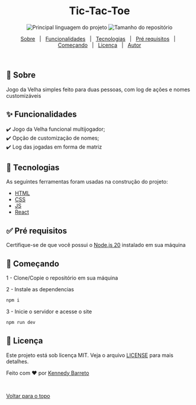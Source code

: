 <div align="center" id="top"> 
</div>

<!-- <img src="screenshot.png" alt="" /> -->

<h1 align="center"> Tic-Tac-Toe
 </h1>

<p align="center">
 <img alt="Principal linguagem do projeto" src="https://img.shields.io/github/languages/top/KennedyBarreto/tic-tac-toe?color=af0fff">

 <!-- <img alt="Quantidade de linguagens utilizadas" src="https://img.shields.io/github/languages/count/KennedyBarreto/tic_tac_toe?color=af0fff"> -->

  <img alt="Tamanho do repositório" src="https://img.shields.io/github/repo-size/KennedyBarreto/tic-tac-toe?color=af0fff">

<!--  <img alt="Licença" src="https://img.shields.io/github/license/KennedyBarreto/tic-tac-toe?color=af0fff"> -->



</p>



<p align="center">
  <a href="#dart-sobre">Sobre</a> &#xa0; | &#xa0; 
  <a href="#sparkles-funcionalidades">Funcionalidades</a> &#xa0; | &#xa0;
  <a href="#rocket-tecnologias">Tecnologias</a> &#xa0; | &#xa0;
  <a href="#white_check_mark-pré-requisitos">Pré requisitos</a> &#xa0; | &#xa0;
  <a href="#checkered_flag-começando">Começando</a> &#xa0; | &#xa0;
  <a href="#memo-licença">Licença</a> &#xa0; | &#xa0;
  <a href="https://github.com/KennedyBarreto" target="_blank">Autor</a>
</p>

<br>

## :dart: Sobre ##

Jogo da Velha simples feito para duas pessoas, com log de ações e nomes customizáveis

## :sparkles: Funcionalidades ##

:heavy_check_mark: Jogo da Velha funcional multijogador; <br>
:heavy_check_mark: Opção de customização de nomes; <br>
:heavy_check_mark: Log das jogadas em forma de matriz <br>



## :rocket: Tecnologias ##

As seguintes ferramentas foram usadas na construção do projeto:

- [HTML](https://developer.mozilla.org/pt-BR/docs/Web/HTML)
- [CSS](https://developer.mozilla.org/pt-BR/docs/Web/CSS)
- [JS](https://developer.mozilla.org/pt-BR/docs/Web/JavaScript)
- [React](https://react.dev/)


## :white_check_mark: Pré requisitos ##

Certifique-se de que você possui o <a href="https://nodejs.org/en">Node.js 20</a> instalado
em sua máquina

## :checkered_flag: Começando ##

1 - Clone/Copie o repositório em sua máquina 

2 - Instale as dependencias
```bash
npm i 
```
3 - Inicie o servidor e acesse o site
```bash
npm run dev
```

## :memo: Licença ##

Este projeto está sob licença MIT. Veja o arquivo [LICENSE](LICENSE.md) para mais detalhes.


Feito com :heart: por <a href="https://github.com/KennedyBarreto" target="_blank">Kennedy Barreto</a>

&#xa0;

<a href="#top">Voltar para o topo</a>
